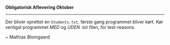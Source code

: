 **Obligatorisk Aflevering Oktober**
___
Der bliver oprettet en `Students.txt`, første gang programmet bliver kørt. Kør venligst programmet _MED_ og _UDEN_ .txt filen, for test-reasons.


~ Mathias Blomgaard